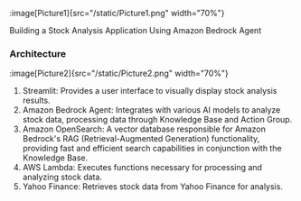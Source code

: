 :image[Picture1]{src="/static/Picture1.png" width="70%"}

Building a Stock Analysis Application Using Amazon Bedrock Agent

###
### Architecture

:image[Picture2]{src="/static/Picture2.png" width="70%"}

1. Streamlit: Provides a user interface to visually display stock analysis results.
2. Amazon Bedrock Agent: Integrates with various AI models to analyze stock data, processing data through Knowledge Base and Action Group.
3. Amazon OpenSearch: A vector database responsible for Amazon Bedrock's RAG (Retrieval-Augmented Generation) functionality, providing fast and efficient search capabilities in conjunction with the Knowledge Base.
4. AWS Lambda: Executes functions necessary for processing and analyzing stock data.
5. Yahoo Finance: Retrieves stock data from Yahoo Finance for analysis.

